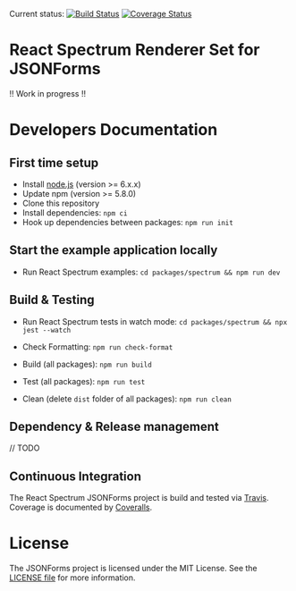 Current status: [![Build Status](https://travis-ci.com/headwirecom/jsonforms-react-spectrum-renderers.svg?branch=master)](https://travis-ci.org/eclipsesource/jsonforms) [![Coverage Status](https://coveralls.io/repos/puzzle/jsonforms/badge.svg?branch=master&service=github)](https://coveralls.io/github/puzzle/jsonforms?branch=master)

# React Spectrum Renderer Set for JSONForms

!! Work in progress !!

# Developers Documentation

## First time setup

- Install [node.js](https://nodejs.org/) (version >= 6.x.x)
- Update npm (version >= 5.8.0)
- Clone this repository
- Install dependencies: `npm ci`
- Hook up dependencies between packages: `npm run init`

## Start the example application locally
- Run React Spectrum examples: `cd packages/spectrum && npm run dev`

## Build & Testing
- Run React Spectrum tests in watch mode: `cd packages/spectrum && npx jest --watch`
- Check Formatting: `npm run check-format`

- Build (all packages): `npm run build`
- Test (all packages): `npm run test`
- Clean (delete `dist` folder of all packages): `npm run clean`

## Dependency & Release management

// TODO

## Continuous Integration

The React Spectrum JSONForms project is build and tested via [Travis](https://travis-ci.org/). Coverage is documented by [Coveralls](https://coveralls.io).

# License

The JSONForms project is licensed under the MIT License. See the [LICENSE file](https://github.com/headwirecom/jsonforms-react-spectrum-renderers/blob/master/LICENSE) for more information.
